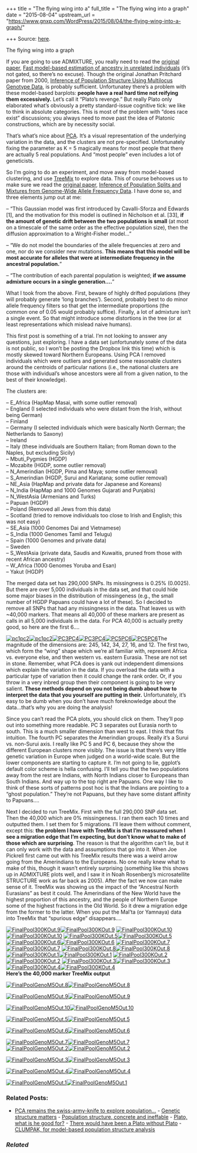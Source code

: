 +++
title = "The flying wing into a"
full_title = "The flying wing into a graph"
date = "2015-08-04"
upstream_url = "https://www.gnxp.com/WordPress/2015/08/04/the-flying-wing-into-a-graph/"

+++
Source: [here](https://www.gnxp.com/WordPress/2015/08/04/the-flying-wing-into-a-graph/).

The flying wing into a graph

If you are going to use ADMIXTURE, you really need to read the [original paper](http://www.ncbi.nlm.nih.gov/pubmed/19648217), [Fast model-based estimation of ancestry in unrelated individuals](http://www.ncbi.nlm.nih.gov/pubmed/19648217) (it’s not gated, so there’s no excuse). Though the original Jonathan Pritchard paper from 2000, [Inference of Population Structure Using Multilocus Genotype Data](http://www.genetics.org/content/155/2/945.full), is probably sufficient. Unfortunatey there’s a problem with these model-based barplots: **people have a real hard time not reifying them excessively.** Let’s call it “Plato’s revenge.” But really Plato only elaborated what’s obviously a pretty standard-issue cognitive tick: we like to think in absolute categories. This is most of the problem with “does race exist” discussions; you always need to move past the idea of Platonic constructions, which are by necessity social.

That’s what’s nice about [PCA](https://en.wikipedia.org/wiki/Principal_component_analysis). It’s a visual representation of the underlying variation in the data, and the clusters are not pre-specified. Unfortunately fixing the parameter as K = 5 magically means for most people that there are actually 5 real populations. And “most people” even includes a lot of geneticists.

So I’m going to do an experiment, and move away from model-based clustering, and use [TreeMix](http://journals.plos.org/plosgenetics/article?id=10.1371/journal.pgen.1002967) to explore data. This of course behooves us to make sure we read the [original paper](http://journals.plos.org/plosgenetics/article?id=10.1371/journal.pgen.1002967), [Inference of Population Splits and Mixtures from Genome-Wide Allele Frequency Data](http://journals.plos.org/plosgenetics/article?id=10.1371/journal.pgen.1002967). I have done so, and three elements jump out at me:

– “This Gaussian model was first introduced by Cavalli-Sforza and Edwards \[1\], and the motivation for this model is outlined in Nicholson et al. \[33\], **if the amount of genetic drift between the two populations is small** (at most on a timescale of the same order as the effective population size), then the diffusion approximation to a Wright-Fisher model…”

– “We do not model the boundaries of the allele frequencies at zero and one, nor do we consider new mutations. **This means that this model will be most accurate for alleles that were at intermediate frequency in the ancestral population.**”

– “The contribution of each parental population is weighted; **if we assume admixture occurs in a single generation….**”

What I took from the above. First, beware of highly drifted populations (they will probably generate ‘long branches’). Second, probably best to do minor allele frequency filters so that get the intermediate proportions (the common one of 0.05 would probably suffice). Finally, a lot of admixture isn’t a single event. So that might introduce some distortions in the tree (or at least representations which mislead naive humans).

This first post is something of a trial. I’m not looking to answer any questions, just exploring. I have a data set (unfortunately some of the data is not public, so I won’t be posting the Dropbox link this time) which is mostly skewed toward Northern Europeans. Using PCA I removed individuals which were outliers and generated some reasonable clusters around the centroids of particular nations (i.e., the national clusters are those with individual’s whose ancestors were all from a given nation, to the best of their knowledge).

The clusters are:

– E_Africa (HapMap Masai, with some outlier removal)  
– England (I selected individuals who were distant from the Irish, without being German)  
– Finland  
– Germany (I selected individuals which were basically North German; the Netherlands to Saxony)  
– Ireland  
– Italy (these individuals are Southern Italian; from Roman down to the Naples, but excluding Sicily)  
– Mbuti_Pygmies (HGDP)  
– Mozabite (HGDP, some outlier removal)  
– N_Amerindian (HGDP, Pima and Maya; some outlier removal)  
– S_Amerindian (HGDP, Surui and Kariatana; some outlier removal)  
– NE_Asia (HapMap and private data for Japanese and Koreans)  
– N_India (HapMap and 1000 Genomes Gujarati and Punjabis)  
– N_WestAsia (Armenians and Turks)  
– Papuan (HGDP)  
– Poland (Removed all Jews from this data)  
– Scotland (tried to remove individuals too close to Irish and English; this was not easy)  
– SE_Asia (1000 Genomes Dai and Vietnamese)  
– S_India (1000 Genomes Tamil and Telugu)  
– Spain (1000 Genomes and private data)  
– Sweden  
– S_WestAsia (private data, Saudis and Kuwaitis, pruned from those with recent African ancestry)  
– W_Africa (1000 Genomes Yoruba and Esan)  
– Yakut (HGDP)

The merged data set has 290,000 SNPs. Its missingness is 0.25% (0.0025). But there are over 5,000 individuals in the data set, and that could hide some major biases in the distribution of missingeness (e.g., the small number of HGDP Papuans could have a lot of these). So I decided to remove all SNPs that had any missingness in the data. That leaves us with \~40,000 markers. That means all 40,000 of these markers are present as calls in all 5,000 individuals in the data. For PCA 40,000 is actually pretty good, so here are the first 6….  
  
[![pc1pc2](https://i0.wp.com/www.unz.com/wp-content/uploads/2015/08/pc1pc2-300x258.png?resize=300%2C258)![pc1pc2](https://i0.wp.com/www.unz.com/wp-content/uploads/2015/08/pc1pc2-300x258.png?resize=300%2C258)](https://i0.wp.com/www.unz.com/wp-content/uploads/2015/08/pc1pc2.png)[![PC3PC4](https://i0.wp.com/www.unz.com/wp-content/uploads/2015/08/PC3PC4-300x258.png?resize=300%2C258)![PC3PC4](https://i0.wp.com/www.unz.com/wp-content/uploads/2015/08/PC3PC4-300x258.png?resize=300%2C258)](https://i0.wp.com/www.unz.com/wp-content/uploads/2015/08/PC3PC4.png)[![PC5PC6](https://i0.wp.com/www.unz.com/wp-content/uploads/2015/08/PC5PC6-300x258.png?resize=300%2C258)![PC5PC6](https://i0.wp.com/www.unz.com/wp-content/uploads/2015/08/PC5PC6-300x258.png?resize=300%2C258)](https://i0.wp.com/www.unz.com/wp-content/uploads/2015/08/PC5PC6.png)The magnitude of the dimensions are: 245, 142, 34, 27, 16, and 12. The first two, which form the “wing” shape which we’re all familiar with, represent Africa vs. everyone else, and then western vs. eastern Eurasia. These are not set in stone. Remember, what PCA does is yank out independent dimensions which explain the variation in the data. If you overload the data with a particular type of variation then it could change the rank order. Or, if you throw in a very inbred group then their component is going to be very salient. **These methods depend on you not being dumb about how to interpret the data that you yourself are putting in their.** Unfortunately, it’s easy to be dumb when you don’t have much foreknowledge about the data…that’s why you are doing the analysis!

Since you can’t read the PCA plots, you should click on them. They’ll pop out into something more readable. PC 3 separates out Eurasia north to south. This is a much smaller dimension than west to east. I think that fits intuition. The fourth PC separates the Amerindian groups. Really it’s a Surui vs. non-Surui axis. I really like PC 5 and PC 6, because they show the different European clusters more visibly. The issue is that there’s very little genetic variation in Europe when judged on a world-wide scale. But the lower components are starting to capture it. I’m not going to lie, ggplot’s default color scheme is hella confusing. I’ll tell you that the two populations away from the rest are Indians, with North Indians closer to Europeans than South Indians. And way up to the top right are Papuans. One way I like to think of these sorts of patterns post hoc is that the Indians are pointing to a “ghost population.” They’re not Papuans, but they have some distant affinity to Papuans….

Next I decided to run TreeMix. First with the full 290,000 SNP data set. Then the 40,000 which are 0% missingeness. I ran them each 10 times and outputted them. I set them for 5 migrations. I’ll leave them without comment, except this: **the problem I have with TreeMix is that I’m reassured when I see a migration edge that I’m expecting, but don’t know what to make of those which are surprising**. The reason is that the algorithm can’t lie, but it can only work with the data and assumptions that go into it. When Joe Pickrell first came out with his TreeMix results there was a weird arrow going from the Amerindians to the Europeans. No one really knew what to make of this, though it wasn’t entirely surprising (something like this shows up in ADMIXTURE plots well, and I saw it in Noah Rosenberg’s microsatellite STRUCTURE work as far back as 2005). After the fact we now can make sense of it. TreeMix was showing us the impact of the “Ancestral North Eurasians” as best it could. The Amerindians of the New World have the highest proportion of this ancestry, and the people of Northern Europe some of the highest fractions in the Old World. So it drew a migration edge from the former to the latter. When you put the Mal’ta (or Yamnaya) data into TreeMix that “spurious edge” disappears….



[![FinalPool300KOut.9](https://i0.wp.com/www.unz.com/wp-content/uploads/2015/08/FinalPool300KOut.9-300x250.jpg?resize=300%2C250)![FinalPool300KOut.9](https://i0.wp.com/www.unz.com/wp-content/uploads/2015/08/FinalPool300KOut.9-300x250.jpg?resize=300%2C250)](https://i0.wp.com/www.unz.com/wp-content/uploads/2015/08/FinalPool300KOut.9.jpg) [![FinalPool300KOut.10](https://i0.wp.com/www.unz.com/wp-content/uploads/2015/08/FinalPool300KOut.10-300x250.jpg?resize=300%2C250)![FinalPool300KOut.10](https://i0.wp.com/www.unz.com/wp-content/uploads/2015/08/FinalPool300KOut.10-300x250.jpg?resize=300%2C250)](https://i0.wp.com/www.unz.com/wp-content/uploads/2015/08/FinalPool300KOut.10.jpg) [![FinalPool300KOut.5](https://i0.wp.com/www.unz.com/wp-content/uploads/2015/08/FinalPool300KOut.5-300x250.jpg?resize=300%2C250)![FinalPool300KOut.5](https://i0.wp.com/www.unz.com/wp-content/uploads/2015/08/FinalPool300KOut.5-300x250.jpg?resize=300%2C250)](https://i0.wp.com/www.unz.com/wp-content/uploads/2015/08/FinalPool300KOut.5.jpg) [![FinalPool300KOut.6](https://i0.wp.com/www.unz.com/wp-content/uploads/2015/08/FinalPool300KOut.6-300x250.jpg?resize=300%2C250)![FinalPool300KOut.6](https://i0.wp.com/www.unz.com/wp-content/uploads/2015/08/FinalPool300KOut.6-300x250.jpg?resize=300%2C250)](https://i0.wp.com/www.unz.com/wp-content/uploads/2015/08/FinalPool300KOut.6.jpg) [![FinalPool300KOut.7](https://i0.wp.com/www.unz.com/wp-content/uploads/2015/08/FinalPool300KOut.7-300x250.jpg?resize=300%2C250)![FinalPool300KOut.7](https://i0.wp.com/www.unz.com/wp-content/uploads/2015/08/FinalPool300KOut.7-300x250.jpg?resize=300%2C250)](https://i0.wp.com/www.unz.com/wp-content/uploads/2015/08/FinalPool300KOut.7.jpg) [![FinalPool300KOut.8](https://i0.wp.com/www.unz.com/wp-content/uploads/2015/08/FinalPool300KOut.8-300x250.jpg?resize=300%2C250)![FinalPool300KOut.8](https://i0.wp.com/www.unz.com/wp-content/uploads/2015/08/FinalPool300KOut.8-300x250.jpg?resize=300%2C250)](https://i0.wp.com/www.unz.com/wp-content/uploads/2015/08/FinalPool300KOut.8.jpg) [![FinalPool300KOut.1](https://i0.wp.com/www.unz.com/wp-content/uploads/2015/08/FinalPool300KOut.1-300x250.jpg?resize=300%2C250)![FinalPool300KOut.1](https://i0.wp.com/www.unz.com/wp-content/uploads/2015/08/FinalPool300KOut.1-300x250.jpg?resize=300%2C250)](https://i0.wp.com/www.unz.com/wp-content/uploads/2015/08/FinalPool300KOut.1.jpg) [![FinalPool300KOut.2](https://i0.wp.com/www.unz.com/wp-content/uploads/2015/08/FinalPool300KOut.2-300x250.jpg?resize=300%2C250)![FinalPool300KOut.2](https://i0.wp.com/www.unz.com/wp-content/uploads/2015/08/FinalPool300KOut.2-300x250.jpg?resize=300%2C250)](https://i0.wp.com/www.unz.com/wp-content/uploads/2015/08/FinalPool300KOut.2.jpg) [![FinalPool300KOut.3](https://i0.wp.com/www.unz.com/wp-content/uploads/2015/08/FinalPool300KOut.3-300x250.jpg?resize=300%2C250)![FinalPool300KOut.3](https://i0.wp.com/www.unz.com/wp-content/uploads/2015/08/FinalPool300KOut.3-300x250.jpg?resize=300%2C250)](https://i0.wp.com/www.unz.com/wp-content/uploads/2015/08/FinalPool300KOut.3.jpg) [![FinalPool300KOut.4](https://i0.wp.com/www.unz.com/wp-content/uploads/2015/08/FinalPool300KOut.4-300x250.jpg?resize=300%2C250)![FinalPool300KOut.4](https://i0.wp.com/www.unz.com/wp-content/uploads/2015/08/FinalPool300KOut.4-300x250.jpg?resize=300%2C250)](https://i0.wp.com/www.unz.com/wp-content/uploads/2015/08/FinalPool300KOut.4.jpg)  
**Here’s the 40,000 marker TreeMix output**

[![FinalPoolGenoM5Out.8](https://i0.wp.com/www.unz.com/wp-content/uploads/2015/08/FinalPoolGenoM5Out.8-300x250.jpg?resize=300%2C250)![FinalPoolGenoM5Out.8](https://i0.wp.com/www.unz.com/wp-content/uploads/2015/08/FinalPoolGenoM5Out.8-300x250.jpg?resize=300%2C250)](https://i0.wp.com/www.unz.com/wp-content/uploads/2015/08/FinalPoolGenoM5Out.8.jpg)

[![FinalPoolGenoM5Out.9](https://i0.wp.com/www.unz.com/wp-content/uploads/2015/08/FinalPoolGenoM5Out.9-300x250.jpg?resize=300%2C250)![FinalPoolGenoM5Out.9](https://i0.wp.com/www.unz.com/wp-content/uploads/2015/08/FinalPoolGenoM5Out.9-300x250.jpg?resize=300%2C250)](https://i0.wp.com/www.unz.com/wp-content/uploads/2015/08/FinalPoolGenoM5Out.9.jpg)

[![FinalPoolGenoM5Out.10](https://i0.wp.com/www.unz.com/wp-content/uploads/2015/08/FinalPoolGenoM5Out.10-300x250.jpg?resize=300%2C250)![FinalPoolGenoM5Out.10](https://i0.wp.com/www.unz.com/wp-content/uploads/2015/08/FinalPoolGenoM5Out.10-300x250.jpg?resize=300%2C250)](https://i0.wp.com/www.unz.com/wp-content/uploads/2015/08/FinalPoolGenoM5Out.10.jpg)

[![FinalPoolGenoM5Out.5](https://i0.wp.com/www.unz.com/wp-content/uploads/2015/08/FinalPoolGenoM5Out.5-300x250.jpg?resize=300%2C250)![FinalPoolGenoM5Out.5](https://i0.wp.com/www.unz.com/wp-content/uploads/2015/08/FinalPoolGenoM5Out.5-300x250.jpg?resize=300%2C250)](https://i0.wp.com/www.unz.com/wp-content/uploads/2015/08/FinalPoolGenoM5Out.5.jpg)

[![FinalPoolGenoM5Out.6](https://i0.wp.com/www.unz.com/wp-content/uploads/2015/08/FinalPoolGenoM5Out.6-300x250.jpg?resize=300%2C250)![FinalPoolGenoM5Out.6](https://i0.wp.com/www.unz.com/wp-content/uploads/2015/08/FinalPoolGenoM5Out.6-300x250.jpg?resize=300%2C250)](https://i0.wp.com/www.unz.com/wp-content/uploads/2015/08/FinalPoolGenoM5Out.6.jpg)

[![FinalPoolGenoM5Out.7](https://i0.wp.com/www.unz.com/wp-content/uploads/2015/08/FinalPoolGenoM5Out.7-300x250.jpg?resize=300%2C250)![FinalPoolGenoM5Out.7](https://i0.wp.com/www.unz.com/wp-content/uploads/2015/08/FinalPoolGenoM5Out.7-300x250.jpg?resize=300%2C250)](https://i0.wp.com/www.unz.com/wp-content/uploads/2015/08/FinalPoolGenoM5Out.7.jpg)[![FinalPoolGenoM5Out.2](https://i0.wp.com/www.unz.com/wp-content/uploads/2015/08/FinalPoolGenoM5Out.2-300x250.jpg?resize=300%2C250)![FinalPoolGenoM5Out.2](https://i0.wp.com/www.unz.com/wp-content/uploads/2015/08/FinalPoolGenoM5Out.2-300x250.jpg?resize=300%2C250)](https://i0.wp.com/www.unz.com/wp-content/uploads/2015/08/FinalPoolGenoM5Out.2.jpg)

[![FinalPoolGenoM5Out.3](https://i0.wp.com/www.unz.com/wp-content/uploads/2015/08/FinalPoolGenoM5Out.3-300x250.jpg?resize=300%2C250)![FinalPoolGenoM5Out.3](https://i0.wp.com/www.unz.com/wp-content/uploads/2015/08/FinalPoolGenoM5Out.3-300x250.jpg?resize=300%2C250)](https://i0.wp.com/www.unz.com/wp-content/uploads/2015/08/FinalPoolGenoM5Out.3.jpg)

[![FinalPoolGenoM5Out.4](https://i0.wp.com/www.unz.com/wp-content/uploads/2015/08/FinalPoolGenoM5Out.4-300x250.jpg?resize=300%2C250)![FinalPoolGenoM5Out.4](https://i0.wp.com/www.unz.com/wp-content/uploads/2015/08/FinalPoolGenoM5Out.4-300x250.jpg?resize=300%2C250)](https://i0.wp.com/www.unz.com/wp-content/uploads/2015/08/FinalPoolGenoM5Out.4.jpg)

[![FinalPoolGenoM5Out.1](https://i0.wp.com/www.unz.com/wp-content/uploads/2015/08/FinalPoolGenoM5Out.1-300x250.jpg?resize=300%2C250)![FinalPoolGenoM5Out.1](https://i0.wp.com/www.unz.com/wp-content/uploads/2015/08/FinalPoolGenoM5Out.1-300x250.jpg?resize=300%2C250)](https://i0.wp.com/www.unz.com/wp-content/uploads/2015/08/FinalPoolGenoM5Out.1.jpg)

### Related Posts:

- [PCA remains the swiss-army-knife to explore
  population…](https://www.gnxp.com/WordPress/2017/11/16/pca-remains-the-swiss-army-knife-to-explore-population-structure/) - [Genetic structure
  matters](https://www.gnxp.com/WordPress/2016/08/14/genetic-structure-matters/) - [Population structure, concrete and
  ineffable](https://www.gnxp.com/WordPress/2013/08/05/population-structure-concrete-and-ineffable/) - [Plato, what is he good
  for?](https://www.gnxp.com/WordPress/2007/07/02/plato-what-is-he-good-for/) - [There would have been a Plato without
  Plato](https://www.gnxp.com/WordPress/2011/08/18/there-would-have-been-a-plato-without-plato/) - [CLUMPAK, for model-based population structure
  analysis](https://www.gnxp.com/WordPress/2015/08/21/clumpak-for-model-based-population-structure-analysis/)

### *Related*

[](https://www.addtoany.com/add_to/facebook?linkurl=https%3A%2F%2Fwww.gnxp.com%2FWordPress%2F2015%2F08%2F04%2Fthe-flying-wing-into-a-graph%2F&linkname=The%20flying%20wing%20into%20a%20graph "Facebook")[](https://www.addtoany.com/add_to/twitter?linkurl=https%3A%2F%2Fwww.gnxp.com%2FWordPress%2F2015%2F08%2F04%2Fthe-flying-wing-into-a-graph%2F&linkname=The%20flying%20wing%20into%20a%20graph "Twitter")[](https://www.addtoany.com/add_to/email?linkurl=https%3A%2F%2Fwww.gnxp.com%2FWordPress%2F2015%2F08%2F04%2Fthe-flying-wing-into-a-graph%2F&linkname=The%20flying%20wing%20into%20a%20graph "Email")[](https://www.addtoany.com/share)
